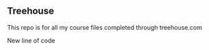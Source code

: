 ## Treehouse

This repo is for all my course files completed through treehouse.com


New line of code
